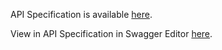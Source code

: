 API Specification is available [here](ollama_api_specification.yaml).

View in API Specification in Swagger Editor [here](https://editor.swagger.io/?https://raw.githubusercontent.com/marscod/ollama/main/api/ollama_api_specification.json).
